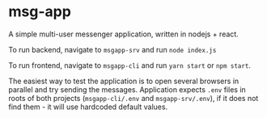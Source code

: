 # msg-app

A simple multi-user messenger application, written in nodejs + react.

To run backend, navigate to `msgapp-srv` and run `node index.js`

To run frontend, navigate to `msgapp-cli` and run `yarn start` or `npm start`.

The easiest way to test the application is to open several browsers in parallel and try sending the messages.
Application expects `.env` files in roots of both projects (`msgapp-cli/.env` and `msgapp-srv/.env`), if it does not find them - it will use hardcoded default values.